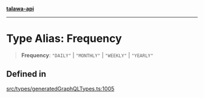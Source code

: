 [**talawa-api**](../../../README.md)

***

# Type Alias: Frequency

> **Frequency**: `"DAILY"` \| `"MONTHLY"` \| `"WEEKLY"` \| `"YEARLY"`

## Defined in

[src/types/generatedGraphQLTypes.ts:1005](https://github.com/Suyash878/talawa-api/blob/095e6964ce2a06c1c30d1acf81b6162203f1db91/src/types/generatedGraphQLTypes.ts#L1005)
